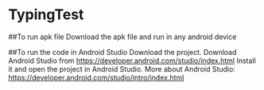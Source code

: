 # TypingTest

##To run apk file
Download the apk file and run in any android device

##To run the code in Android Studio
Download the project.
Download Android Studio from https://developer.android.com/studio/index.html
Install it and open the project in Android Studio.
More about Android Studio: https://developer.android.com/studio/intro/index.html
